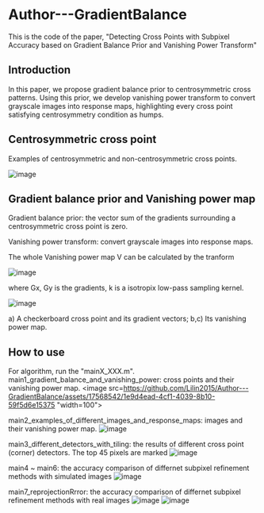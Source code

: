 # Author---GradientBalance
This is the code of the paper, "Detecting Cross Points with Subpixel Accuracy based on Gradient Balance Prior and Vanishing Power Transform"
## Introduction
In this paper, we propose gradient balance prior to centrosymmetric cross patterns. Using this prior, we develop vanishing power transform to convert grayscale images into response maps, highlighting every cross point satisfying centrosymmetry condition as humps.

## Centrosymmetric cross point
Examples of centrosymmetric and non-centrosymmetric cross points.

![image](https://github.com/Lilin2015/Author---GradientBalance/assets/17568542/b5b4c371-361d-410e-b233-30f279b76e7a)

## Gradient balance prior and Vanishing power map
Gradient balance prior: the vector sum of the gradients surrounding a centrosymmetric cross point is zero.

Vanishing power transform: convert grayscale images into response maps.

The whole Vanishing power map V can be calculated by the tranform

![image](https://user-images.githubusercontent.com/17568542/201604838-ff0e3855-953f-48ef-a400-cc292c80582c.png)

where Gx, Gy is the gradients, k is a isotropix low-pass sampling kernel.   

![image](https://user-images.githubusercontent.com/17568542/201600973-15d49af0-f23b-4c0c-a457-6af49e3cd324.png)

a) A checkerboard cross point and its gradient vectors; 
b,c) Its vanishing power map.

## How to use
For algorithm, run the "mainX_XXX.m".
main1_gradient_balance_and_vanishing_power: cross points and their vanishing power map.
<image src=https://github.com/Lilin2015/Author---GradientBalance/assets/17568542/1e9d4ead-4cf1-4039-8b10-59f5d6e15375 "width=100">

main2_examples_of_different_images_and_response_maps: images and their vanishing power map.
![image](https://github.com/Lilin2015/Author---GradientBalance/assets/17568542/64b875f8-03b7-4130-98a5-db672af61760)

main3_different_detectors_with_tiling: the results of different cross point (corner) detectors. The top 45 pixels
are marked
![image](https://github.com/Lilin2015/Author---GradientBalance/assets/17568542/167f0a2f-dd13-4fa8-a738-40615d3b4453)

main4 ~ main6: the accuracy comparison of differnet subpixel refinement methods with simulated images
![image](https://github.com/Lilin2015/Author---GradientBalance/assets/17568542/ef40c711-a93c-41a7-a723-7ab8d49bb70b)

main7_reprojectionRrror: the accuracy comparison of differnet subpixel refinement methods with real images
![image](https://github.com/Lilin2015/Author---GradientBalance/assets/17568542/eb8e7cfc-1c0e-4039-8877-39a8ec9bb36a)
![image](https://github.com/Lilin2015/Author---GradientBalance/assets/17568542/b5ed1105-3de9-4840-9eb3-734d3d6d49cf)
